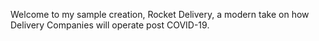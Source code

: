 Welcome to my sample creation, Rocket Delivery, a modern take on how Delivery Companies will operate post COVID-19.

